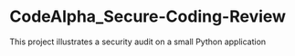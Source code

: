 # CodeAlpha_Secure-Coding-Review
This project illustrates a security audit on a small Python application

